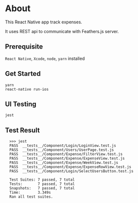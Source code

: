 # About

This React Native app track expenses.

It uses REST api to communicate with Feathers.js server. 

## Prerequisite
`React Native`, `Xcode`, `node`, `yarn` installed

## Get Started
```
yarn
react-native run-ios
```

## UI Testing
```
jest
```

## Test Result
```
  >>> jest 
  PASS  __tests__/Component/Login/LoginView.test.js
  PASS  __tests__/Component/Users/UserPage.test.js
  PASS  __tests__/Component/Expense/FilterView.test.js
  PASS  __tests__/Component/Expense/ExpenseView.test.js
  PASS  __tests__/Component/Expense/WeekView.test.js
  PASS  __tests__/Component/Expense/ExpenseRowView.test.js
  PASS  __tests__/Component/Login/SelectUsersButton.test.js

  Test Suites: 7 passed, 7 total
  Tests:       7 passed, 7 total
  Snapshots:   7 passed, 7 total
  Time:        3.349s
  Ran all test suites.
```
